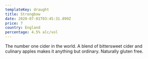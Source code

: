 ```yaml
---
templateKey: draught
title: Strongbow
date: 2020-07-01T03:45:31.899Z
price: 7
country: England
percentage: 4.5% alc/vol
---
```


The number one cider in the world. A blend of bittersweet cider and culinary apples makes it anything but ordinary. Naturally gluten free.
